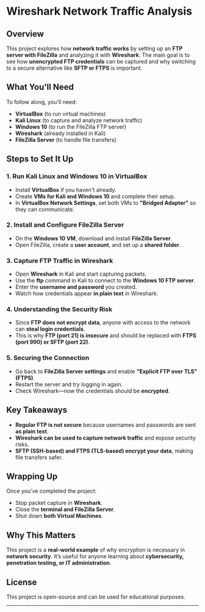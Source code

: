 # Wireshark Network Traffic Analysis

## Overview
This project explores how **network traffic works** by setting up an **FTP server with FileZilla** and analyzing it with **Wireshark**. The main goal is to see how **unencrypted FTP credentials** can be captured and why switching to a secure alternative like **SFTP or FTPS** is important.

## What You'll Need
To follow along, you'll need:
- **VirtualBox** (to run virtual machines)
- **Kali Linux** (to capture and analyze network traffic)
- **Windows 10** (to run the FileZilla FTP server)
- **Wireshark** (already installed in Kali)
- **FileZilla Server** (to handle file transfers)

## Steps to Set It Up
### 1. Run Kali Linux and Windows 10 in VirtualBox
- Install **VirtualBox** if you haven't already.
- Create **VMs for Kali and Windows 10** and complete their setup.
- In **VirtualBox Network Settings**, set both VMs to **"Bridged Adapter"** so they can communicate.

### 2. Install and Configure FileZilla Server
- On the **Windows 10 VM**, download and install **FileZilla Server**.
- Open FileZilla, create a **user account**, and set up a **shared folder**.

### 3. Capture FTP Traffic in Wireshark
- Open **Wireshark** in Kali and start capturing packets.
- Use the **ftp** command in Kali to connect to the **Windows 10 FTP server**.
- Enter the **username and password** you created.
- Watch how credentials appear **in plain text** in Wireshark.

### 4. Understanding the Security Risk
- Since **FTP does not encrypt data**, anyone with access to the network can **steal login credentials**.
- This is why **FTP (port 21) is insecure** and should be replaced with **FTPS (port 990) or SFTP (port 22)**.

### 5. Securing the Connection
- Go back to **FileZilla Server settings** and enable **"Explicit FTP over TLS" (FTPS)**.
- Restart the server and try logging in again.
- Check Wireshark—now the credentials should be **encrypted**.

## Key Takeaways
- **Regular FTP is not secure** because usernames and passwords are sent **as plain text**.
- **Wireshark can be used to capture network traffic** and expose security risks.
- **SFTP (SSH-based) and FTPS (TLS-based) encrypt your data**, making file transfers safer.

## Wrapping Up
Once you’ve completed the project:
- Stop packet capture in **Wireshark**.
- Close the **terminal and FileZilla Server**.
- Shut down **both Virtual Machines**.

## Why This Matters
This project is a **real-world example** of why encryption is necessary in **network security**. It’s useful for anyone learning about **cybersecurity, penetration testing, or IT administration**.

## License
This project is open-source and can be used for educational purposes.

---

